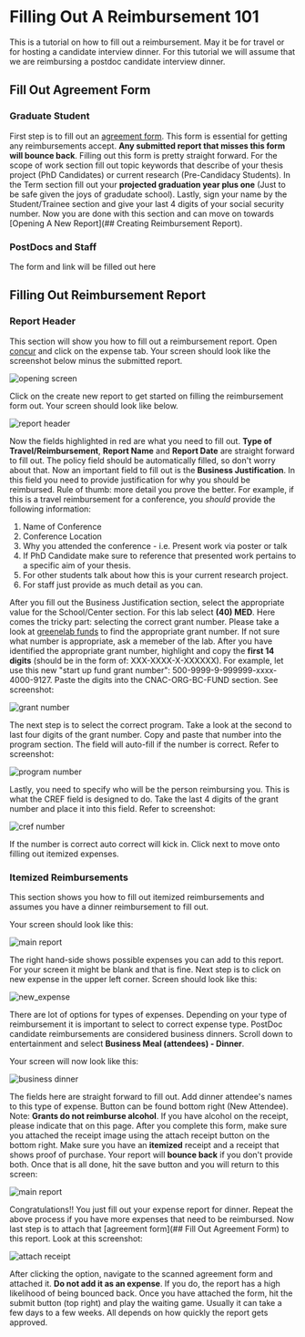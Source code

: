 # Filling Out A Reimbursement 101

This is a tutorial on how to fill out a reimbursement. May it be for travel or for hosting a candidate interview dinner.
For this tutorial we will assume that we are reimbursing a postdoc candidate interview dinner.

## Fill Out Agreement Form

### Graduate Student

First step is to fill out an [agreement form](https://www.finance.upenn.edu/sites/default/files/Penn-Student-Agreement.pdf). 
This form is essential for getting any reimbursements accept.
**Any submitted report that misses this form will bounce back**.
Filling out this form is pretty straight forward.
For the scope of work section fill out topic keywords that describe of your thesis project (PhD Candidates) or current research (Pre-Candidacy Students).
In the Term section fill out your **projected graduation year plus one** (Just to be safe given the joys of gradudate school).
Lastly, sign your name by the Student/Trainee section and give your last 4 digits of your social security number.
Now you are done with this section and can move on towards [Opening A New Report](## Creating Reimbursement Report).

### PostDocs and Staff 

The form and link will be filled out here
 
## Filling Out Reimbursement Report

### Report Header
This section will show you how to fill out a reimbursement report.
Open [concur](http://cms.business-services.upenn.edu/penntravel/expense-report.html) and click on the expense tab.
Your screen should look like the screenshot below minus the submitted report.

![opening screen](tutorial_screenshots/new_report_screen.png)

Click on the create new report to get started on filling the reimbursement form out.
Your screen should look like below.

![report header](tutorial_screenshots/blank_report_header.png)

Now the fields highlighted in red are what you need to fill out. 
**Type of Travel/Reimbursement**, **Report Name** and **Report Date** are straight forward to fill out.
The policy field should be automatically filled, so don't worry about that.
Now an important field to fill out is the **Business Justification**.
In this field you need to provide justification for why you should be reimbursed.
Rule of thumb: more detail you prove the better.
For example, if this is a travel reimbursement for a conference, you *should* provide the following information:

1. Name of Conference
2. Conference Location
3. Why you attended the conference - i.e. Present work via poster or talk 
4. If PhD Candidate make sure to reference that presented work pertains to a specific aim of your thesis.
5. For other students talk about how this is your current research project.
6. For staff just provide as much detail as you can.

After you fill out the Business Justification section, select the appropriate value for the School/Center section.
For this lab select **(40) MED**.
Here comes the tricky part: selecting the correct grant number.
Please take a look at [greenelab funds](https://github.com/greenelab/funds) to find the appropriate grant number.
If not sure what number is appropriate, ask a memeber of the lab.
After you have identified the appropriate grant number, highlight and copy the **first 14 digits** (should be in the form of: XXX-XXXX-X-XXXXXX).
For example, let use this new "start up fund grant number": 500-9999-9-999999-xxxx-4000-9127. 
Paste the digits into the CNAC-ORG-BC-FUND section.
See screenshot:

![grant number](tutorial_screenshots/blank_report_grant_number_filled.png)

The next step is to select the correct program.
Take a look at the second to last four digits of the grant number.
Copy and paste that number into the program section.
The field will auto-fill if the number is correct.
Refer to screenshot:

![program number](tutorial_screenshots/blank_report_program_filled.png)

Lastly, you need to specify who will be the person reimbursing you. 
This is what the CREF field is designed to do.
Take the last 4 digits of the grant number and place it into this field. 
Refer to screenshot:

![cref number](tutorial_screenshots/blank_report_cref.png)

If the number is correct auto correct will kick in.
Click next to move onto filling out itemized expenses.

### Itemized Reimbursements

This section shows you how to fill out itemized reimbursements and assumes you have a dinner reimbursement to fill out.

Your screen should look like this:

![main report](tutorial_screenshots/main_report_page.png)

The right hand-side shows possible expenses you can add to this report.
For your screen it might be blank and that is fine.
Next step is to click on new expense in the upper left corner.
Screen should look like this:

![new_expense](tutorial_screenshots/new_expense.png)

There are lot of options for types of expenses.
Depending on your type of reimbursement it is important to select to correct expense type.
PostDoc candidate reimbursements are considered business dinners.
Scroll down to entertainment and select **Business Meal (attendees) - Dinner**.
 
Your screen will now look like this:

![business dinner](tutorial_screenshots/business_dinner_reimbursements.png)

The fields here are straight forward to fill out.
Add dinner attendee's names to this type of expense.
Button can be found bottom right (New Attendee).
Note: **Grants do not reimburse alcohol**.
If you have alcohol on the receipt, please indicate that on this page.
After you complete this form, make sure you attached the receipt image using the attach receipt button on the bottom right.
Make sure you have an **itemized** receipt and a receipt that shows proof of purchase.
Your report will **bounce back** if you don't provide both.
Once that is all done, hit the save button and you will return to this screen:

![main report](tutorial_screenshots/main_report_page.png)

Congratulations!! You just fill out your expense report for dinner.
Repeat the above process if you have more expenses that need to be reimbursed.
Now last step is to attach that [agreement form](## Fill Out Agreement Form) to this report.
Look at this screenshot:

![attach receipt](tutorial_screenshots/attach_receipts.png)

After clicking the option, navigate to the scanned  agreement form and attached it.
**Do not add it as an expense**.
If you do, the report has a high likelihood of being bounced back.
Once you have attached the form, hit the submit button (top right) and play the waiting game.
Usually it can take a few days to a few weeks.
All depends on how quickly the report gets approved.
